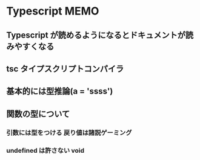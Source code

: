 # Typescript MEMO

## Typescript が読めるようになるとドキュメントが読みやすくなる

## tsc タイプスクリプトコンパイラ

## 基本的には型推論(a = 'ssss')

## 関数の型について

### 引数には型をつける 戻り値は諸説ゲーミング

### undefined は許さない void
